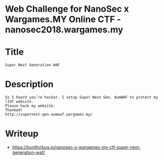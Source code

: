 # Web Challenge for NanoSec x Wargames.MY Online CTF - nanosec2018.wargames.my

# Title
```
Super Next Generation WAF
```

# Description
```
So I heard you're hacker. I setup Super Next Gen. AumWAF to protect my l33t website.
Please hack my website.
Thanked!
http://supernext-gen-aumwaf.wargames.my/
```

# Writeup
* https://huntforbug.io/nanosec-x-wargames-my-ctf-super-next-generation-waf/